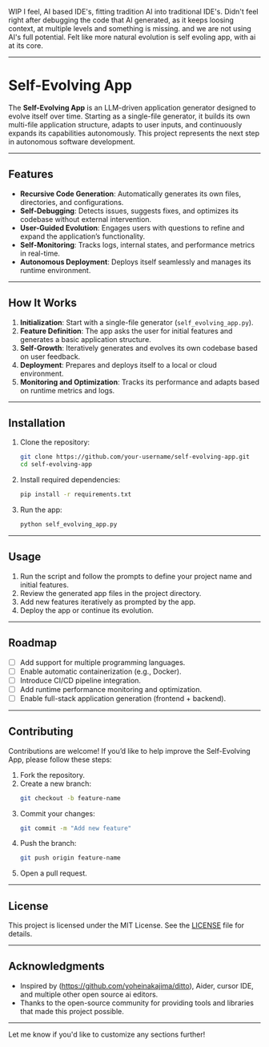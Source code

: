 WIP
I feel, AI based IDE's, fitting tradition AI into traditional IDE's.
Didn't feel right after debugging the code that AI generated, as it keeps loosing context, at multiple levels and something is missing. and we are not using AI's full potential.
Felt like more natural evolution is self evoling app, with ai at its core. 

---

# **Self-Evolving App**

The **Self-Evolving App** is an LLM-driven application generator designed to evolve itself over time. Starting as a single-file generator, it builds its own multi-file application structure, adapts to user inputs, and continuously expands its capabilities autonomously. This project represents the next step in autonomous software development.

---

## **Features**
- **Recursive Code Generation**: Automatically generates its own files, directories, and configurations.
- **Self-Debugging**: Detects issues, suggests fixes, and optimizes its codebase without external intervention.
- **User-Guided Evolution**: Engages users with questions to refine and expand the application’s functionality.
- **Self-Monitoring**: Tracks logs, internal states, and performance metrics in real-time.
- **Autonomous Deployment**: Deploys itself seamlessly and manages its runtime environment.

---

## **How It Works**
1. **Initialization**: Start with a single-file generator (`self_evolving_app.py`).
2. **Feature Definition**: The app asks the user for initial features and generates a basic application structure.
3. **Self-Growth**: Iteratively generates and evolves its own codebase based on user feedback.
4. **Deployment**: Prepares and deploys itself to a local or cloud environment.
5. **Monitoring and Optimization**: Tracks its performance and adapts based on runtime metrics and logs.

---

## **Installation**
1. Clone the repository:
   ```bash
   git clone https://github.com/your-username/self-evolving-app.git
   cd self-evolving-app
   ```

2. Install required dependencies:
   ```bash
   pip install -r requirements.txt
   ```

3. Run the app:
   ```bash
   python self_evolving_app.py
   ```

---

## **Usage**
1. Run the script and follow the prompts to define your project name and initial features.
2. Review the generated app files in the project directory.
3. Add new features iteratively as prompted by the app.
4. Deploy the app or continue its evolution.

---

## **Roadmap**
- [ ] Add support for multiple programming languages.
- [ ] Enable automatic containerization (e.g., Docker).
- [ ] Introduce CI/CD pipeline integration.
- [ ] Add runtime performance monitoring and optimization.
- [ ] Enable full-stack application generation (frontend + backend).

---

## **Contributing**
Contributions are welcome! If you’d like to help improve the Self-Evolving App, please follow these steps:
1. Fork the repository.
2. Create a new branch:
   ```bash
   git checkout -b feature-name
   ```
3. Commit your changes:
   ```bash
   git commit -m "Add new feature"
   ```
4. Push the branch:
   ```bash
   git push origin feature-name
   ```
5. Open a pull request.

---

## **License**
This project is licensed under the MIT License. See the [LICENSE](LICENSE) file for details.

---

## **Acknowledgments**
- Inspired by (https://github.com/yoheinakajima/ditto), Aider, cursor IDE, and multiple other open source ai editors. 
- Thanks to the open-source community for providing tools and libraries that made this project possible.

---

Let me know if you'd like to customize any sections further!

